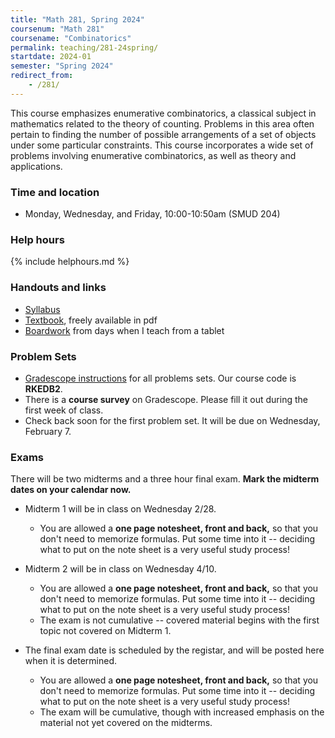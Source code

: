 ```yaml
---
title: "Math 281, Spring 2024"
coursenum: "Math 281"
coursename: "Combinatorics"
permalink: teaching/281-24spring/
startdate: 2024-01
semester: "Spring 2024"
redirect_from:
    - /281/
---
```


This course emphasizes enumerative combinatorics, a classical subject in mathematics related to the theory of counting. Problems in this area often pertain to finding the number of possible arrangements of a set of objects under some particular constraints. This course incorporates a wide set of problems involving enumerative combinatorics, as well as theory and applications.

### Time and location
* Monday, Wednesday, and Friday, 10:00-10:50am (SMUD 204)

### Help hours

{% include helphours.md %}

### Handouts and links
* [Syllabus](handouts/syllabus.pdf)
* [Textbook](https://link.springer.com/book/10.1007/978-0-387-79711-3), freely available in pdf
* [Boardwork](https://www.dropbox.com/scl/fo/eud006tb290hroi6zkd2p/h?rlkey=0youzuzm6wmkjf8j9scx2pd8i&dl=0) from days when I teach from a tablet

### Problem Sets
* [Gradescope instructions](handouts/gsinfo.pdf) for all problems sets. Our course code is **RKEDB2**.
* There is a **course survey** on Gradescope. Please fill it out during the first week of class.
* Check back soon for the first problem set. It will be due on Wednesday, February 7.

### Exams
There will be two midterms and a three hour final exam. **Mark the midterm dates on your calendar now.**

* Midterm 1 will be in class on Wednesday 2/28.
    * You are allowed a **one page notesheet, front and back,** so that you don't need to memorize formulas. Put some time into it -- deciding what to put on the note sheet is a very useful study process!


* Midterm 2 will be in class on Wednesday 4/10.
    * You are allowed a **one page notesheet, front and back,** so that you don't need to memorize formulas. Put some time into it -- deciding what to put on the note sheet is a very useful study process!
    * The exam is not cumulative -- covered material begins with the first topic not covered on Midterm 1.


* The final exam date is scheduled by the registar, and will be posted here when it is determined.
     * You are allowed a **one page notesheet, front and back,** so that you don't need to memorize formulas. Put some time into it -- deciding what to put on the note sheet is a very useful study process!
    * The exam will be cumulative, though with increased emphasis on the material not yet covered on the midterms. 


